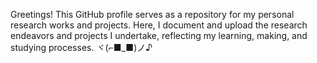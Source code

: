 <p>Greetings! This GitHub profile serves as a repository for my personal research works and projects. Here, I document and upload the research endeavors and projects I undertake, reflecting my learning, making, and studying processes. ヾ(⌐■_■)ノ♪</p>
